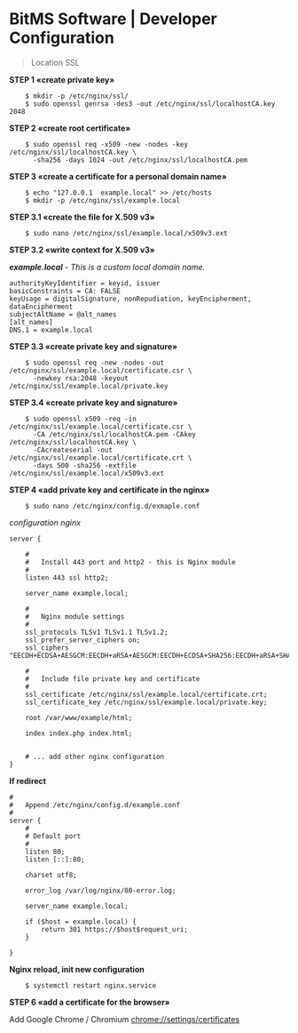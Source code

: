 # BitMS Software | Developer Configuration

> Location SSL

**STEP 1 «create private key»**
```
    $ mkdir -p /etc/nginx/ssl/
    $ sudo openssl genrsa -des3 -out /etc/nginx/ssl/localhostCA.key 2048
```

**STEP 2 «create root certificate»**
```
    $ sudo openssl req -x509 -new -nodes -key /etc/nginx/ssl/localhostCA.key \
      -sha256 -days 1024 -out /etc/nginx/ssl/localhostCA.pem
```

**STEP 3 «create a certificate for a personal domain name»**

```
    $ echo "127.0.0.1  example.local" >> /etc/hosts
    $ mkdir -p /etc/nginx/ssl/example.local
```


**STEP 3.1 «create the file for X.509 v3»**
```
    $ sudo nano /etc/nginx/ssl/example.local/x509v3.ext
```

**STEP 3.2 «write context for X.509 v3»**

_**example.local** - This is a custom local domain name._ 
```
authorityKeyIdentifier = keyid, issuer
basicConstraints = CA: FALSE
keyUsage = digitalSignature, nonRepudiation, keyEncipherment, dataEncipherment
subjectAltName = @alt_names
[alt_names]
DNS.1 = example.local
```

**STEP 3.3 «create private key and signature»**

```
    $ sudo openssl req -new -nodes -out /etc/nginx/ssl/example.local/certificate.csr \ 
      -newkey rsa:2048 -keyout /etc/nginx/ssl/example.local/private.key
```

**STEP 3.4 «create private key and signature»**

```
    $ sudo openssl x509 -req -in /etc/nginx/ssl/example.local/certificate.csr \
      -CA /etc/nginx/ssl/localhostCA.pem -CAkey /etc/nginx/ssl/localhostCA.key \
      -CAcreateserial -out /etc/nginx/ssl/example.local/certificate.crt \
      -days 500 -sha256 -extfile /etc/nginx/ssl/example.local/x509v3.ext
```

**STEP 4 «add private key and certificate in the nginx»**

```
    $ sudo nano /etc/nginx/config.d/exmaple.conf
```

_configuration nginx_
```
server {

    #
    #   Install 443 port and http2 - this is Nginx module
    #
    listen 443 ssl http2;

    server_name example.local;

    #
    #   Nginx module settings
    #
    ssl_protocols TLSv1 TLSv1.1 TLSv1.2;
    ssl_prefer_server_ciphers on;
    ssl_ciphers "EECDH+ECDSA+AESGCM:EECDH+aRSA+AESGCM:EECDH+ECDSA+SHA256:EECDH+aRSA+SHA256:EECDH+ECDSA+SHA384:EECDH+ECDSA+SHA256:EECDH+aRSA+SHA384:EDH+aRSA+AESGCM:EDH+aRSA+SHA256:EDH+aRSA:EECDH:!aNULL:!eNULL:!MEDIUM:!LOW:!3DES:!MD5:!EXP:!PSK:!SRP:!DSS:!RC4:!SEED";

    #
    #   Include file private key and certificate
    #
    ssl_certificate /etc/nginx/ssl/example.local/certificate.crt;
    ssl_certificate_key /etc/nginx/ssl/example.local/private.key;

    root /var/www/example/html;

    index index.php index.html;


    # ... add other nginx configuration
}
```
**If redirect**
```
#
#   Append /etc/nginx/config.d/example.conf
#
server {
    #
    # Default port
    #
    listen 80;
    listen [::]:80;

    charset utf8;
    
    error_log /var/log/nginx/80-error.log;

    server_name example.local;

    if ($host = example.local) {
        return 301 https://$host$request_uri;
    }

}
```

**Nginx reload, init new configuration**
```
    $ systemctl restart nginx.service
```

**STEP 6 «add a certificate for the browser»**

Add Google Chrome / Chromium [chrome://settings/certificates](chrome://settings/certificates)